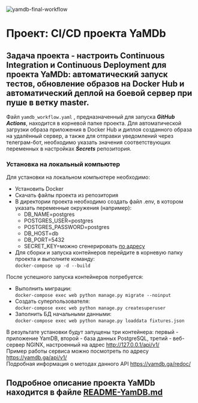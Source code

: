 ![yamdb-final-workflow](https://github.com/IcGrem/yamdb_final/workflows/yamdb-final-workflow/badge.svg)

# Проект: CI/CD проекта YaMDb  
## Задача проекта - настроить Continuous Integration и Continuous Deployment для проекта YaMDb: автоматический запуск тестов, обновление образов на Docker Hub и автоматический деплой на боевой сервер при пуше в ветку master.  
Файл ```yamdb_workflow.yaml``` , предназначенный для запуска ***GitHub Actions***, находится в корневой папке проекта. Для автоматической загрузки образа приложения в Docker Hub и диплоя созданного образа на удалённый сервер, а также для отправки уведомлений через телеграм-бот, необходимо указать значения соответствующих переменных в настройках ***Secrets*** репозитория.  
### Установка на локальный компьютер
Для установки на локальном компьютере необходимо:
* Установить Docker
* Скачать файлы проекта из репозитория  
* В директории проекта необходимо создать файл .env, в котором указать переменные окружения (например):
    - DB_NAME=postgres
    - POSTGRES_USER=postgres
    - POSTGRES_PASSWORD=postgres
    - DB_HOST=db
    - DB_PORT=5432
    - SECRET_KEY=можно сгенерировать [по адресу](https://djecrety.ir)
* Для сборки и запуска контейнеров перейдите в корневую папку проекта и выполните команду:  
    ```docker-compose up -d --build```

После успешного запуска контейнеров потребуется:  
* Выполнить миграции:  
    ```docker-compose exec web python manage.py migrate --noinput```
* Создать суперпользователя:  
    ```docker-compose exec web python manage.py createsuperuser```
* Заполнить БД начальными данными:  
    ```docker-compose exec web python manage.py loaddata fixtures.json```  

В результате установки будут запущены три контейнера: первый - приложение YamDB, второй - база данных PostgreSQL, третий - веб-сервер NGINX, настроенный на адрес http://127.0.0.1/api/v1/  
Пример работы сервиса можно посмотреть по адресу https://yamdb.ga/api/v1/   
Подробная информация о методах данного API https://yamdb.ga/redoc/



## Подробное описание проекта YaMDb находится в файле [README-YamDB.md](https://github.com/IcGrem/yamdb_final/edit/master/README-YamDB.md)
